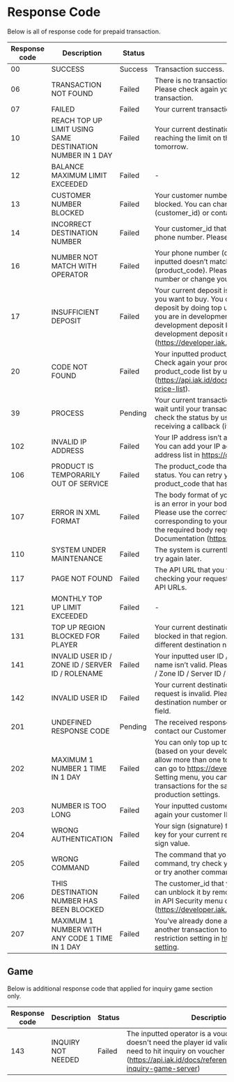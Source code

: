 # Response Code

Below is all of response code for prepaid transaction.

Response code | Description | Status | Solution
---------|----------|---------|---------
 00 | SUCCESS | Success | Transaction success.
 06 | TRANSACTION NOT FOUND | Failed | There is no transaction with your inputted ref_id. Please check again your inputted ref_id to find your transaction.
 07 | FAILED | Failed | Your current transaction has failed. Please try again.
 10 | REACH TOP UP LIMIT USING SAME DESTINATION NUMBER IN 1 DAY | Failed | Your current destination number top up request is reaching the limit on that day. Please try again tomorrow.
 12 | BALANCE MAXIMUM LIMIT EXCEEDED | Failed | -
 13 | CUSTOMER NUMBER BLOCKED | Failed | Your customer number (customer_id) has been blocked. You can change your customer number (customer_id) or contact our Customer Service.
 14 |	INCORRECT DESTINATION NUMBER | Failed | Your customer_id that you’ve inputted isn’t a valid phone number. Please check again your customer_id. 
 16 | NUMBER NOT MATCH WITH OPERATOR | Failed | Your phone number (customer_id) that you’ve inputted doesn’t match with your desired operator (product_code). Please check again your phone number or change your operator. 
 17 | INSUFFICIENT DEPOSIT | Failed | Your current deposit is lower than the product_price you want to buy. You can add more money into your deposit by doing top up on iak.id deposit menu, or if you are in development mode, you can add your development deposit by clicking the + (plus) sign on development deposit menu (https://developer.iak.id/sandbox-report). 
 20 | CODE NOT FOUND | Failed | Your inputted product_code isn’t in the database. Check again your product_code, you can check product_code list by using pricelist API (https://api.iak.id/docs/reference/ZG9jOjEyNjIwNjQy-price-list). 
 39 | PROCESS | Pending | Your current transaction is being processed, please wait until your transaction is fully processed. You can check the status by using check-status API or by receiving a callback (if you use callback).
 102 | INVALID IP ADDRESS | Failed | Your IP address isn’t allowed to make a transaction. You can add your IP address to your allowed IP address list in https://developer.iak.id/prod-setting. 
 106 | PRODUCT IS TEMPORARILY OUT OF SERVICE | Failed | The product_code that you pick is in non-active status. You can retry your transaction with another product_code that has active status.
 107 | ERROR IN XML FORMAT | Failed | The body format of your request isn’t correct or there is an error in your body (required, ajax error, etc). Please use the correct JSON or XML format corresponding to your request to API. You can see the required body request for each request in the API Documentation (https://api.iak.id/docs/reference).
 110 | SYSTEM UNDER MAINTENANCE | Failed | The system is currently under maintenance, you can try again later.
 117 | PAGE NOT FOUND | Failed | The API URL that you want to hit is not found. Try checking your request URL for any typos or try other API URLs.
 121 | MONTHLY TOP UP LIMIT EXCEEDED | Failed | -
 131 | TOP UP REGION BLOCKED FOR PLAYER | Failed | Your current destination number top up request is blocked in that region. Please try again with a different destination number.
 141 | INVALID USER ID / ZONE ID / SERVER ID / ROLENAME | Failed | Your inputted user ID / Zone ID / Server ID / Role name isn’t valid. Please try again with another user ID / Zone ID / Server ID / Role name.
 142 | INVALID USER ID | Failed | Your current destination number (user id) top up request is invalid. Please try again with a different destination number or try checking for typos in your field.
 201 | UNDEFINED RESPONSE CODE | Pending | The received response code is undefined yet. Please contact our Customer Service.
 202 | MAXIMUM 1 NUMBER 1 TIME IN 1 DAY | Failed | You can only top up to a phone number once in a day (based on your developer setting). If you want to allow more than one top up to a phone number, you can go to https://developer.iak.id/ then choose API Setting menu, you can turn on “Allow multiple transactions for the same number” in development or production settings.
 203 | NUMBER IS TOO LONG | Failed | Your inputted customer ID is too long. Please check again your customer ID.
 204 | WRONG AUTHENTICATION | Failed | Your sign (signature) field doesn’t contain the right key for your current request. Please check again your sign value.
 205 | WRONG COMMAND | Failed | The command that you’ve inputted is not a valid command, try check your commands field for typos or try another command.
 206 | THIS DESTINATION NUMBER HAS BEEN BLOCKED | Failed | The customer_id that you inputted is blocked. You can unblock it by remove customer number blacklist in API Security menu on developer.iak.id (https://developer.iak.id/end-user-blacklist). 
 207 | 	MAXIMUM 1 NUMBER WITH ANY CODE 1 TIME IN 1 DAY | Failed | You’ve already done a transaction today. Please do another transaction tomorrow, or disable the high restriction setting in https://developer.iak.id/prod-setting. 

## Game

Below is additional response code that applied for inquiry game section only.

Response code | Description | Status | Description
---------|----------|---------|---------
 143 | INQUIRY NOT NEEDED | Failed | The inputted operator is a voucher type therefore it doesn't need the player id validation. You don’t need to hit inquiry on voucher purchase. (https://api.iak.id/docs/reference/ec804704ff306-inquiry-game-server)
